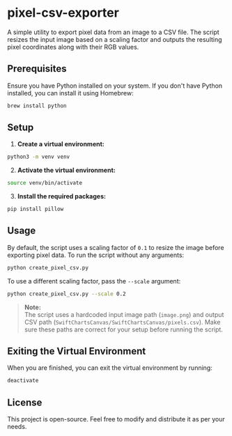 # pixel-csv-exporter

A simple utility to export pixel data from an image to a CSV file. The script resizes the input image based on a scaling factor and outputs the resulting pixel coordinates along with their RGB values.

## Prerequisites

Ensure you have Python installed on your system. If you don't have Python installed, you can install it using Homebrew:

```bash
brew install python
```

## Setup

1. **Create a virtual environment:**

```bash
python3 -m venv venv
```

2. **Activate the virtual environment:**

```bash
source venv/bin/activate
```

3. **Install the required packages:**

```bash
pip install pillow
```

## Usage

By default, the script uses a scaling factor of `0.1` to resize the image before exporting pixel data. To run the script without any arguments:

```bash
python create_pixel_csv.py
```

To use a different scaling factor, pass the `--scale` argument:

```bash
python create_pixel_csv.py --scale 0.2
```

> **Note:**  
> The script uses a hardcoded input image path (`image.png`) and output CSV path (`SwiftChartsCanvas/SwiftChartsCanvas/pixels.csv`). Make sure these paths are correct for your setup before running the script.

## Exiting the Virtual Environment

When you are finished, you can exit the virtual environment by running:

```bash
deactivate
```

## License

This project is open-source. Feel free to modify and distribute it as per your needs.
